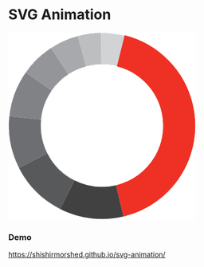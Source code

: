 # SVG Animation
[![](statics/svg-circle-path.png)](https://shishirmorshed.github.io/svg-animation/)


### Demo
https://shishirmorshed.github.io/svg-animation/
